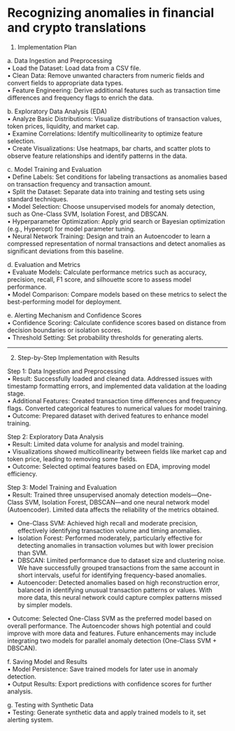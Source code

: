 # Recognizing anomalies in financial and crypto translations

1. Implementation Plan

a. Data Ingestion and Preprocessing  
• Load the Dataset: Load data from a CSV file.  
• Clean Data: Remove unwanted characters from numeric fields and convert fields to appropriate data types.  
• Feature Engineering: Derive additional features such as transaction time differences and frequency flags to enrich the data.  

b. Exploratory Data Analysis (EDA)  
• Analyze Basic Distributions: Visualize distributions of transaction values, token prices, liquidity, and market cap.  
• Examine Correlations: Identify multicollinearity to optimize feature selection.  
• Create Visualizations: Use heatmaps, bar charts, and scatter plots to observe feature relationships and identify patterns in the data.  

c. Model Training and Evaluation  
• Define Labels: Set conditions for labeling transactions as anomalies based on transaction frequency and transaction amount.  
• Split the Dataset: Separate data into training and testing sets using standard techniques.  
• Model Selection: Choose unsupervised models for anomaly detection, such as One-Class SVM, Isolation Forest, and DBSCAN.  
• Hyperparameter Optimization: Apply grid search or Bayesian optimization (e.g., Hyperopt) for model parameter tuning.  
• Neural Network Training: Design and train an Autoencoder to learn a compressed representation of normal transactions and detect anomalies as significant deviations from this baseline.  

d. Evaluation and Metrics  
• Evaluate Models: Calculate performance metrics such as accuracy, precision, recall, F1 score, and silhouette score to assess model performance.  
• Model Comparison: Compare models based on these metrics to select the best-performing model for deployment.  

e. Alerting Mechanism and Confidence Scores  
• Confidence Scoring: Calculate confidence scores based on distance from decision boundaries or isolation scores.  
• Threshold Setting: Set probability thresholds for generating alerts.  

--- 

2. Step-by-Step Implementation with Results

Step 1: Data Ingestion and Preprocessing  
• Result: Successfully loaded and cleaned data. Addressed issues with timestamp formatting errors, and implemented data validation at the loading stage.  
• Additional Features: Created transaction time differences and frequency flags. Converted categorical features to numerical values for model training.  
• Outcome: Prepared dataset with derived features to enhance model training.  

Step 2: Exploratory Data Analysis  
• Result: Limited data volume for analysis and model training.  
• Visualizations showed multicollinearity between fields like market cap and token price, leading to removing some fields.  
• Outcome: Selected optimal features based on EDA, improving model efficiency.  

Step 3: Model Training and Evaluation  
• Result: Trained three unsupervised anomaly detection models—One-Class SVM, Isolation Forest, DBSCAN—and one neural network model (Autoencoder). Limited data affects the reliability of the metrics obtained.  
  - One-Class SVM: Achieved high recall and moderate precision, effectively identifying transaction volume and timing anomalies.  
  - Isolation Forest: Performed moderately, particularly effective for detecting anomalies in transaction volumes but with lower precision than SVM.  
  - DBSCAN: Limited performance due to dataset size and clustering noise. We have successfully grouped transactions from the same account in short intervals, useful for identifying frequency-based anomalies.  
  - Autoencoder: Detected anomalies based on high reconstruction error, balanced in identifying unusual transaction patterns or values. With more data, this neural network could capture complex patterns missed by simpler models.  

• Outcome: Selected One-Class SVM as the preferred model based on overall performance. The Autoencoder shows high potential and could improve with more data and features. Future enhancements may include integrating two models for parallel anomaly detection (One-Class SVM + DBSCAN).

f. Saving Model and Results  
• Model Persistence: Save trained models for later use in anomaly detection.  
• Output Results: Export predictions with confidence scores for further analysis.  

g. Testing with Synthetic Data  
• Testing: Generate synthetic data and apply trained models to it, set alerting system.
